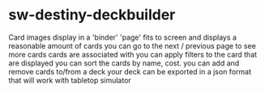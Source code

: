 # sw-destiny-deckbuilder

Card images display in a 'binder'
'page' fits to screen and displays a reasonable amount of cards
you can go to the next / previous page to see more cards
cards are associated with 
you can apply filters to the card that are displayed
you can sort the cards by name, cost.
you can add and remove cards to/from a deck
your deck can be exported in a json format that will work with tabletop simulator

